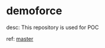 # demoforce
desc: This repository is used for POC

ref: [master](​https://github.com/sf-wilson/demoforce.git)